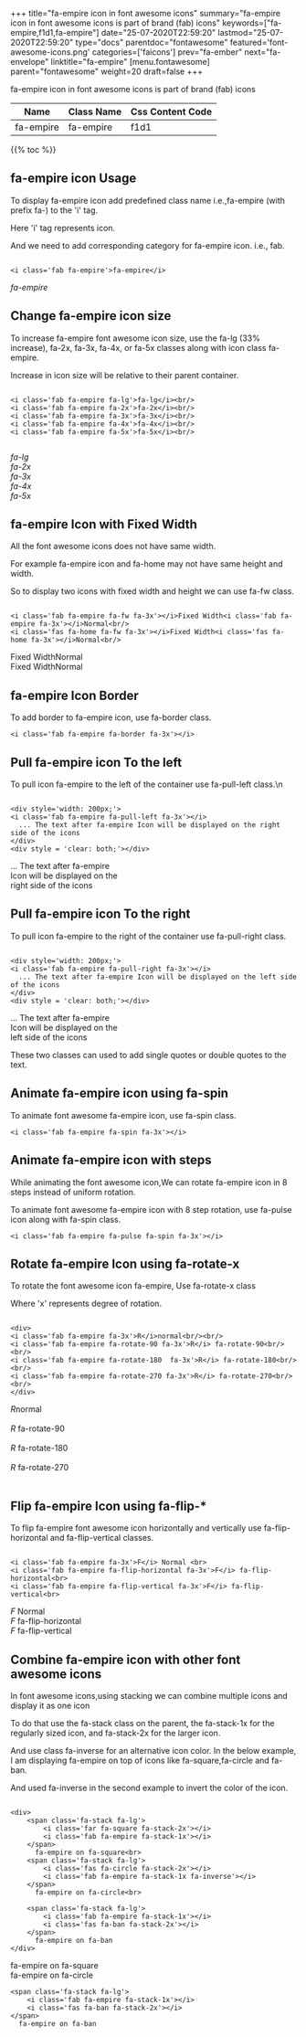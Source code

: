 +++
title="fa-empire icon in font awesome icons"
summary="fa-empire icon in font awesome icons is part of brand (fab) icons"
keywords=["fa-empire,f1d1,fa-empire"]
date="25-07-2020T22:59:20"
lastmod="25-07-2020T22:59:20"
type="docs"
parentdoc="fontawesome"
featured='font-awesome-icons.png'
categories=['faicons']
prev="fa-ember"
next="fa-envelope"
linktitle="fa-empire"
[menu.fontawesome]
parent="fontawesome"
weight=20
draft=false
+++


fa-empire icon in font awesome icons is part of brand (fab) icons

<div class='table-responsive'><table class='table'><thead><tr><th>Name</th><th>Class Name</th><th>Css Content Code</th></tr></thead><tbody><tr><td>fa-empire</td><td>fa-empire</td><td>f1d1</td></tr></tbody></table></div>


{{% toc %}}


## fa-empire icon Usage

To display fa-empire icon add predefined class name i.e.,fa-empire (with prefix fa-) to the 'i' tag.

Here 'i' tag represents icon.

And we need to add corresponding category for fa-empire icon. i.e., fab.


```

<i class='fab fa-empire'>fa-empire</i>
```

<i class='fab fa-empire'>fa-empire</i>




## Change fa-empire icon size
To increase fa-empire font awesome icon size, use the fa-lg (33% increase), fa-2x, fa-3x, fa-4x, or fa-5x classes along with icon class fa-empire.

Increase in icon size will be relative to their parent container. 

```

<i class='fab fa-empire fa-lg'>fa-lg</i><br/>
<i class='fab fa-empire fa-2x'>fa-2x</i><br/>
<i class='fab fa-empire fa-3x'>fa-3x</i><br/>
<i class='fab fa-empire fa-4x'>fa-4x</i><br/>
<i class='fab fa-empire fa-5x'>fa-5x</i><br/>
            
```

<i class='fab fa-empire fa-lg'>fa-lg</i><br/>
<i class='fab fa-empire fa-2x'>fa-2x</i><br/>
<i class='fab fa-empire fa-3x'>fa-3x</i><br/>
<i class='fab fa-empire fa-4x'>fa-4x</i><br/>
<i class='fab fa-empire fa-5x'>fa-5x</i><br/>
            



## fa-empire Icon with Fixed Width 

All the font awesome icons does not have same width.

For example fa-empire icon and fa-home may not have same height and width.

So to display two icons with fixed width and height we can use fa-fw class.


```

<i class='fab fa-empire fa-fw fa-3x'></i>Fixed Width<i class='fab fa-empire fa-3x'></i>Normal<br/>
<i class='fas fa-home fa-fw fa-3x'></i>Fixed Width<i class='fas fa-home fa-3x'></i>Normal<br/>
```

<i class='fab fa-empire fa-fw fa-3x'></i>Fixed Width<i class='fab fa-empire fa-3x'></i>Normal<br/>
<i class='fas fa-home fa-fw fa-3x'></i>Fixed Width<i class='fas fa-home fa-3x'></i>Normal<br/>



## fa-empire Icon Border 

To add border to fa-empire icon, use fa-border class.


```
<i class='fab fa-empire fa-border fa-3x'></i>

```
<i class='fab fa-empire fa-border fa-3x'></i>





## Pull fa-empire icon To the left

To pull icon fa-empire to the left of the container use fa-pull-left class.\n

```

<div style='width: 200px;'>
<i class='fab fa-empire fa-pull-left fa-3x'></i>
  ... The text after fa-empire Icon will be displayed on the right side of the icons
</div>
<div style = 'clear: both;'></div>
```

<div style='width: 200px;'>
<i class='fab fa-empire fa-pull-left fa-3x'></i>
  ... The text after fa-empire Icon will be displayed on the right side of the icons
</div>
<div style = 'clear: both;'></div>




## Pull fa-empire icon To the right
To pull icon fa-empire to the right of the container use fa-pull-right class.

```

<div style='width: 200px;'>
<i class='fab fa-empire fa-pull-right fa-3x'></i>
  ... The text after fa-empire Icon will be displayed on the left side of the icons
</div>
<div style = 'clear: both;'></div>
```

<div style='width: 200px;'>
<i class='fab fa-empire fa-pull-right fa-3x'></i>
  ... The text after fa-empire Icon will be displayed on the left side of the icons
</div>
<div style = 'clear: both;'></div>

These two classes can used to add single quotes or double quotes to the text.


## Animate fa-empire icon using fa-spin
To animate font awesome fa-empire icon, use fa-spin class.

```
<i class='fab fa-empire fa-spin fa-3x'></i>
```
<i class='fab fa-empire fa-spin fa-3x'></i>




## Animate fa-empire icon with steps
While animating the font awesome icon,We can rotate fa-empire icon in 8 steps instead of uniform rotation.

To animate font awesome fa-empire icon with 8 step rotation, use fa-pulse icon along with fa-spin class.


```
<i class='fab fa-empire fa-pulse fa-spin fa-3x'></i>

```
<i class='fab fa-empire fa-pulse fa-spin fa-3x'></i>





## Rotate fa-empire Icon using fa-rotate-x
To rotate the font awesome icon fa-empire, Use fa-rotate-x class

Where 'x' represents degree of rotation.


```

<div>
<i class='fab fa-empire fa-3x'>R</i>normal<br/><br/>
<i class='fab fa-empire fa-rotate-90 fa-3x'>R</i> fa-rotate-90<br/><br/> 
<i class='fab fa-empire fa-rotate-180  fa-3x'>R</i> fa-rotate-180<br/><br/> 
<i class='fab fa-empire fa-rotate-270 fa-3x'>R</i> fa-rotate-270<br/><br/>
</div>
```

<div>
<i class='fab fa-empire fa-3x'>R</i>normal<br/><br/>
<i class='fab fa-empire fa-rotate-90 fa-3x'>R</i> fa-rotate-90<br/><br/> 
<i class='fab fa-empire fa-rotate-180  fa-3x'>R</i> fa-rotate-180<br/><br/> 
<i class='fab fa-empire fa-rotate-270 fa-3x'>R</i> fa-rotate-270<br/><br/>
</div>




## Flip fa-empire Icon using fa-flip-*
To flip fa-empire font awesome icon horizontally and vertically use fa-flip-horizontal and fa-flip-vertical classes. 

```

<i class='fab fa-empire fa-3x'>F</i> Normal <br>
<i class='fab fa-empire fa-flip-horizontal fa-3x'>F</i> fa-flip-horizontal<br>
<i class='fab fa-empire fa-flip-vertical fa-3x'>F</i> fa-flip-vertical<br>
```

<i class='fab fa-empire fa-3x'>F</i> Normal <br>
<i class='fab fa-empire fa-flip-horizontal fa-3x'>F</i> fa-flip-horizontal<br>
<i class='fab fa-empire fa-flip-vertical fa-3x'>F</i> fa-flip-vertical<br>




## Combine fa-empire icon with other font awesome icons
In font awesome icons,using stacking we can combine multiple icons and display it as one icon 

To do that use the fa-stack class on the parent, the fa-stack-1x for the regularly sized icon, and fa-stack-2x for the larger icon.

And use class fa-inverse for an alternative icon color. 
In the below example, I am displaying fa-empire on top of icons like fa-square,fa-circle and fa-ban.

And used fa-inverse in the second example to invert the color of the icon.

```

<div>
    <span class='fa-stack fa-lg'>
        <i class='far fa-square fa-stack-2x'></i>
        <i class='fab fa-empire fa-stack-1x'></i>
    </span>
      fa-empire on fa-square<br>
    <span class='fa-stack fa-lg'>
        <i class='fas fa-circle fa-stack-2x'></i>
        <i class='fab fa-empire fa-stack-1x fa-inverse'></i>
    </span>
      fa-empire on fa-circle<br>

    <span class='fa-stack fa-lg'>
        <i class='fab fa-empire fa-stack-1x'></i>
        <i class='fas fa-ban fa-stack-2x'></i>
    </span>
      fa-empire on fa-ban
</div>
```

<div>
    <span class='fa-stack fa-lg'>
        <i class='far fa-square fa-stack-2x'></i>
        <i class='fab fa-empire fa-stack-1x'></i>
    </span>
      fa-empire on fa-square<br>
    <span class='fa-stack fa-lg'>
        <i class='fas fa-circle fa-stack-2x'></i>
        <i class='fab fa-empire fa-stack-1x fa-inverse'></i>
    </span>
      fa-empire on fa-circle<br>

    <span class='fa-stack fa-lg'>
        <i class='fab fa-empire fa-stack-1x'></i>
        <i class='fas fa-ban fa-stack-2x'></i>
    </span>
      fa-empire on fa-ban
</div>






